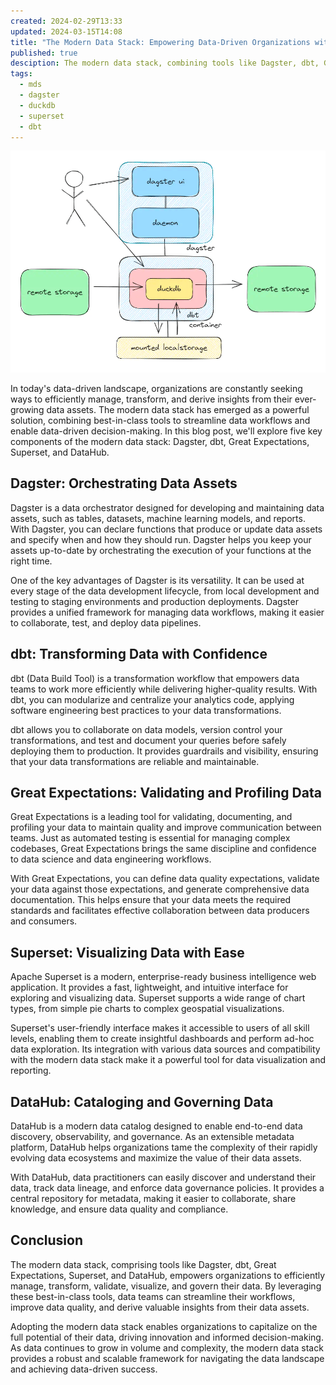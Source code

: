 ```yaml
---
created: 2024-02-29T13:33
updated: 2024-03-15T14:08
title: "The Modern Data Stack: Empowering Data-Driven Organizations with Dagster, dbt, Great Expectations, Superset, and DataHub"
published: true
desciption: The modern data stack, combining tools like Dagster, dbt, Great Expectations, Superset, and DataHub, empowers organizations to efficiently manage, transform, and derive insights from their data. By adopting these best-in-class tools, data teams can streamline workflows, improve data quality, and drive data-driven decision-making.
tags:
  - mds
  - dagster
  - duckdb
  - superset
  - dbt
---
```

![Pasted image 20240229133407.png](../../../public/assets/Pasted%20image%2020240229133407.png)

In today's data-driven landscape, organizations are constantly seeking ways to efficiently manage, transform, and derive insights from their ever-growing data assets. The modern data stack has emerged as a powerful solution, combining best-in-class tools to streamline data workflows and enable data-driven decision-making. In this blog post, we'll explore five key components of the modern data stack: Dagster, dbt, Great Expectations, Superset, and DataHub.

## Dagster: Orchestrating Data Assets

Dagster is a data orchestrator designed for developing and maintaining data assets, such as tables, datasets, machine learning models, and reports. With Dagster, you can declare functions that produce or update data assets and specify when and how they should run. Dagster helps you keep your assets up-to-date by orchestrating the execution of your functions at the right time.

One of the key advantages of Dagster is its versatility. It can be used at every stage of the data development lifecycle, from local development and testing to staging environments and production deployments. Dagster provides a unified framework for managing data workflows, making it easier to collaborate, test, and deploy data pipelines.

## dbt: Transforming Data with Confidence

dbt (Data Build Tool) is a transformation workflow that empowers data teams to work more efficiently while delivering higher-quality results. With dbt, you can modularize and centralize your analytics code, applying software engineering best practices to your data transformations.

dbt allows you to collaborate on data models, version control your transformations, and test and document your queries before safely deploying them to production. It provides guardrails and visibility, ensuring that your data transformations are reliable and maintainable.

## Great Expectations: Validating and Profiling Data

Great Expectations is a leading tool for validating, documenting, and profiling your data to maintain quality and improve communication between teams. Just as automated testing is essential for managing complex codebases, Great Expectations brings the same discipline and confidence to data science and data engineering workflows.

With Great Expectations, you can define data quality expectations, validate your data against those expectations, and generate comprehensive data documentation. This helps ensure that your data meets the required standards and facilitates effective collaboration between data producers and consumers.

## Superset: Visualizing Data with Ease

Apache Superset is a modern, enterprise-ready business intelligence web application. It provides a fast, lightweight, and intuitive interface for exploring and visualizing data. Superset supports a wide range of chart types, from simple pie charts to complex geospatial visualizations.

Superset's user-friendly interface makes it accessible to users of all skill levels, enabling them to create insightful dashboards and perform ad-hoc data exploration. Its integration with various data sources and compatibility with the modern data stack make it a powerful tool for data visualization and reporting.

## DataHub: Cataloging and Governing Data

DataHub is a modern data catalog designed to enable end-to-end data discovery, observability, and governance. As an extensible metadata platform, DataHub helps organizations tame the complexity of their rapidly evolving data ecosystems and maximize the value of their data assets.

With DataHub, data practitioners can easily discover and understand their data, track data lineage, and enforce data governance policies. It provides a central repository for metadata, making it easier to collaborate, share knowledge, and ensure data quality and compliance.

## Conclusion

The modern data stack, comprising tools like Dagster, dbt, Great Expectations, Superset, and DataHub, empowers organizations to efficiently manage, transform, validate, visualize, and govern their data. By leveraging these best-in-class tools, data teams can streamline their workflows, improve data quality, and derive valuable insights from their data assets.

Adopting the modern data stack enables organizations to capitalize on the full potential of their data, driving innovation and informed decision-making. As data continues to grow in volume and complexity, the modern data stack provides a robust and scalable framework for navigating the data landscape and achieving data-driven success.